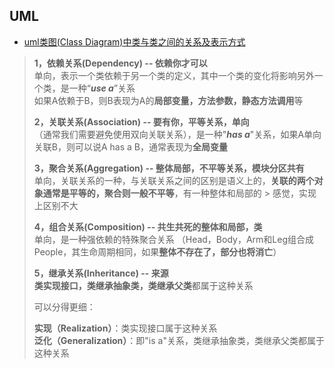 ## UML
- [uml类图(Class Diagram)中类与类之间的关系及表示方式](http://blog.csdn.net/a19881029/article/details/8957441)

> **1，依赖关系(Dependency) -- 依赖你才可以**  
> 单向，表示一个类依赖于另一个类的定义，其中一个类的变化将影响另外一个类，是一种“**_use a_**”关系   
> 如果A依赖于B，则B表现为A的**局部变量，方法参数，静态方法调用**等   
>  
> **2，关联关系(Association) -- 要有你，平等关系，单向**   
> （通常我们需要避免使用双向关联关系），是一种"**_has a_**"关系，如果A单向关联B，则可以说A has a B，通常表现为**全局变量**   
>  
> **3，聚合关系(Aggregation) -- 整体局部，不平等关系，模块分区共有**    
> 单向，关联关系的一种，与关联关系之间的区别是语义上的，**关联的两个对象通常是平等的，聚合则一般不平等**，有一种整体和局部的 > 感觉，实现上区别不大    
> 
> **4，组合关系(Composition) --  共生共死的整体和局部，类**  
> 单向，是一种强依赖的特殊聚合关系
> （Head，Body，Arm和Leg组合成People，其生命周期相同，如果**整体不存在了，部分也将消亡**）  
>  
>  **5，继承关系(Inheritance) -- 来源**  
> **类实现接口，类继承抽象类，类继承父类**都属于这种关系
>  
> 可以分得更细：  
> 
> **实现（Realization）**：类实现接口属于这种关系  
> **泛化（Generalization）**：即"is a"关系，类继承抽象类，类继承父类都属于这种关系  


